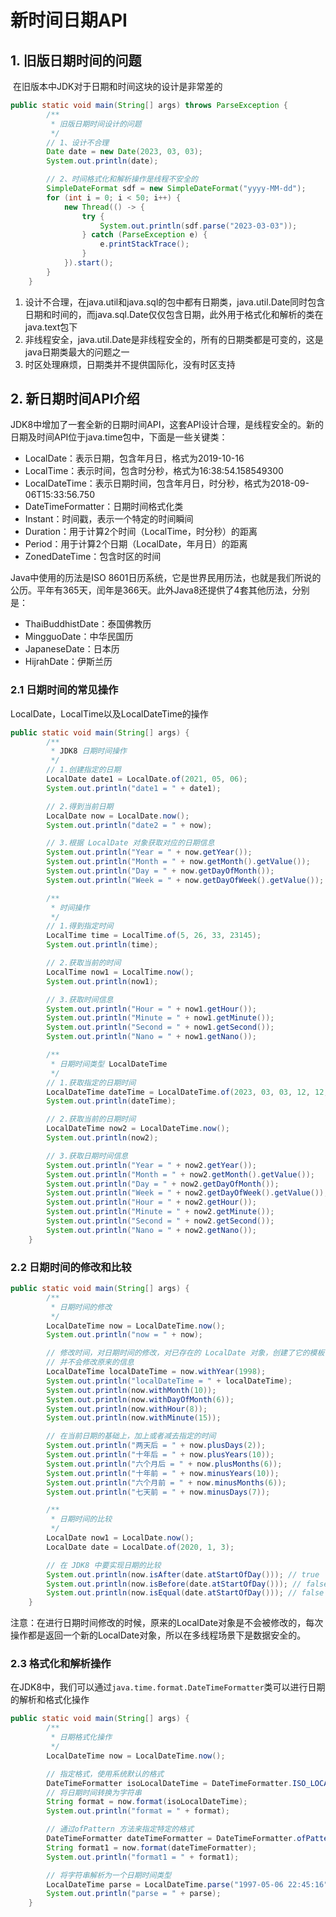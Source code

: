 # 新时间日期API

## 1. 旧版日期时间的问题

​	在旧版本中JDK对于日期和时间这块的设计是非常差的

```java
public static void main(String[] args) throws ParseException {
        /**
         * 旧版日期时间设计的问题
         */
        // 1、设计不合理
        Date date = new Date(2023, 03, 03);
        System.out.println(date);

        // 2、时间格式化和解析操作是线程不安全的
        SimpleDateFormat sdf = new SimpleDateFormat("yyyy-MM-dd");
        for (int i = 0; i < 50; i++) {
            new Thread(() -> {
                try {
                    System.out.println(sdf.parse("2023-03-03"));
                } catch (ParseException e) {
                    e.printStackTrace();
                }
            }).start();
        }
    }
```

1. 设计不合理，在java.util和java.sql的包中都有日期类，java.util.Date同时包含日期和时间的，而java.sql.Date仅仅包含日期，此外用于格式化和解析的类在java.text包下
2. 非线程安全，java.util.Date是非线程安全的，所有的日期类都是可变的，这是java日期类最大的问题之一
3. 时区处理麻烦，日期类并不提供国际化，没有时区支持

## 2. 新日期时间API介绍

JDK8中增加了一套全新的日期时间API，这套API设计合理，是线程安全的。新的日期及时间API位于java.time包中，下面是一些关键类：

+ LocalDate：表示日期，包含年月日，格式为2019-10-16
+ LocalTime：表示时间，包含时分秒，格式为16:38:54.158549300
+ LocalDateTime：表示日期时间，包含年月日，时分秒，格式为2018-09-06T15:33:56.750
+ DateTimeFormatter：日期时间格式化类
+ Instant：时间戳，表示一个特定的时间瞬间
+ Duration：用于计算2个时间（LocalTime，时分秒）的距离
+ Period：用于计算2个日期（LocalDate，年月日）的距离
+ ZonedDateTime：包含时区的时间

Java中使用的历法是ISO 8601日历系统，它是世界民用历法，也就是我们所说的公历。平年有365天，闰年是366天。此外Java8还提供了4套其他历法，分别是：

+ ThaiBuddhistDate：泰国佛教历
+ MingguoDate：中华民国历
+ JapaneseDate：日本历
+ HijrahDate：伊斯兰历

### 2.1 日期时间的常见操作

LocalDate，LocalTime以及LocalDateTime的操作

```java
public static void main(String[] args) {
        /**
         * JDK8 日期时间操作
         */
        // 1.创建指定的日期
        LocalDate date1 = LocalDate.of(2021, 05, 06);
        System.out.println("date1 = " + date1);

        // 2.得到当前日期
        LocalDate now = LocalDate.now();
        System.out.println("date2 = " + now);

        // 3.根据 LocalDate 对象获取对应的日期信息
        System.out.println("Year = " + now.getYear());
        System.out.println("Month = " + now.getMonth().getValue());
        System.out.println("Day = " + now.getDayOfMonth());
        System.out.println("Week = " + now.getDayOfWeek().getValue());

        /**
         * 时间操作
         */
        // 1.得到指定时间
        LocalTime time = LocalTime.of(5, 26, 33, 23145);
        System.out.println(time);

        // 2.获取当前的时间
        LocalTime now1 = LocalTime.now();
        System.out.println(now1);

        // 3.获取时间信息
        System.out.println("Hour = " + now1.getHour());
        System.out.println("Minute = " + now1.getMinute());
        System.out.println("Second = " + now1.getSecond());
        System.out.println("Nano = " + now1.getNano());

        /**
         * 日期时间类型 LocalDateTime
         */
        // 1.获取指定的日期时间
        LocalDateTime dateTime = LocalDateTime.of(2023, 03, 03, 12, 12, 33, 213);
        System.out.println(dateTime);

        // 2.获取当前的日期时间
        LocalDateTime now2 = LocalDateTime.now();
        System.out.println(now2);

        // 3.获取日期时间信息
        System.out.println("Year = " + now2.getYear());
        System.out.println("Month = " + now2.getMonth().getValue());
        System.out.println("Day = " + now2.getDayOfMonth());
        System.out.println("Week = " + now2.getDayOfWeek().getValue());
        System.out.println("Hour = " + now2.getHour());
        System.out.println("Minute = " + now2.getMinute());
        System.out.println("Second = " + now2.getSecond());
        System.out.println("Nano = " + now2.getNano());
    }
```

### 2.2 日期时间的修改和比较

```java
public static void main(String[] args) {
        /**
         * 日期时间的修改
         */
        LocalDateTime now = LocalDateTime.now();
        System.out.println("now = " + now);

        // 修改时间，对日期时间的修改，对已存在的 LocalDate 对象，创建了它的模板
        // 并不会修改原来的信息
        LocalDateTime localDateTime = now.withYear(1998);
        System.out.println("localDateTime = " + localDateTime);
        System.out.println(now.withMonth(10));
        System.out.println(now.withDayOfMonth(6));
        System.out.println(now.withHour(8));
        System.out.println(now.withMinute(15));

        // 在当前日期的基础上，加上或者减去指定的时间
        System.out.println("两天后 = " + now.plusDays(2));
        System.out.println("十年后 = " + now.plusYears(10));
        System.out.println("六个月后 = " + now.plusMonths(6));
        System.out.println("十年前 = " + now.minusYears(10));
        System.out.println("六个月前 = " + now.minusMonths(6));
        System.out.println("七天前 = " + now.minusDays(7));

        /**
         * 日期时间的比较
         */
        LocalDate now1 = LocalDate.now();
        LocalDate date = LocalDate.of(2020, 1, 3);

        // 在 JDK8 中要实现日期的比较
        System.out.println(now.isAfter(date.atStartOfDay())); // true
        System.out.println(now.isBefore(date.atStartOfDay())); // false
        System.out.println(now.isEqual(date.atStartOfDay())); // false
    }
```

注意：在进行日期时间修改的时候，原来的LocalDate对象是不会被修改的，每次操作都是返回一个新的LocalDate对象，所以在多线程场景下是数据安全的。

### 2.3 格式化和解析操作

在JDK8中，我们可以通过`java.time.format.DateTimeFormatter`类可以进行日期的解析和格式化操作

```java
public static void main(String[] args) {
        /**
         * 日期格式化操作
         */
        LocalDateTime now = LocalDateTime.now();

        // 指定格式，使用系统默认的格式
        DateTimeFormatter isoLocalDateTime = DateTimeFormatter.ISO_LOCAL_DATE_TIME;
        // 将日期时间转换为字符串
        String format = now.format(isoLocalDateTime);
        System.out.println("format = " + format);

        // 通过ofPattern 方法来指定特定的格式
        DateTimeFormatter dateTimeFormatter = DateTimeFormatter.ofPattern("yyyy-MM-dd HH:mm:ss");
        String format1 = now.format(dateTimeFormatter);
        System.out.println("format1 = " + format1);

        // 将字符串解析为一个日期时间类型
        LocalDateTime parse = LocalDateTime.parse("1997-05-06 22:45:16", dateTimeFormatter);
        System.out.println("parse = " + parse);
    }
```

